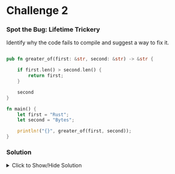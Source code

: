 # Challenge 2

### Spot the Bug: Lifetime Trickery

Identify why the code fails to compile and suggest a way to fix it.

```rust

pub fn greater_of(first: &str, second: &str) -> &str {

    if first.len() > second.len() {
        return first;
    }

    second
}

fn main() {
    let first = "Rust";
    let second = "Bytes";

    println!("{}", greater_of(first, second));
}

```

### Solution

<details>

<summary>Click to Show/Hide Solution</summary>

Explanation:

The function greater_of_two takes two string slices (&str) and returns the one with greater length. &str is an immutable reference to a sequence of UTF-8 text owned by someone else. This means &str (/string slice) has a definite lifetime: the stretch of the code for which a reference is valid. 

The return type of the function is also a reference, which means Rust needs a way to define an association between the lifetimes of the input parameters and the lifetime of the return.


Solution:

To fix the compilation error, we need to use the lifetime annotation in the function greater_of_two.

```rust

fn greater_of_two<'a>(one: &'a str, other: &'a str) -> &'a str {
    if one.len() > other.len() {
        return one;
    }
    return other;
}
```
The function signature means that for some lifetime 'a, the input parameters live atleast as long as 'a and the returned reference will also live at least as long as the lifetime 'a.

</details>